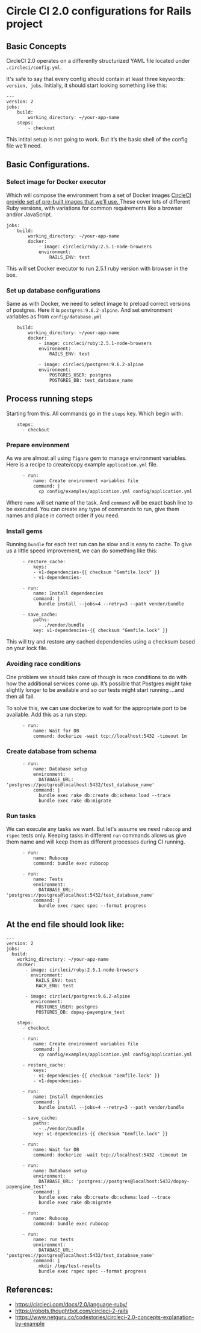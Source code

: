 # Circle CI 2.0 configurations for Rails project

## Basic Concepts

CircleCI 2.0 operates on a differently structurized YAML file located under `.circleci/config.yml`.

It's safe to say that every config should contain at least three keywords: `version, jobs`.
Initially, it should start looking something like this:
```
---
version: 2
jobs:
    build:
        working_directory: ~/your-app-name
    steps:
        - checkout
```
This intital setup is not going to work. But it’s the basic shell of the config file we’ll need.

## Basic Configurations.

### Select image for Docker executor
Which will compose the environment from a set of Docker images [CircleCI provide set of pre-built images that we’ll use. ](https://hub.docker.com/r/circleci/ruby/tags/)
These cover lots of different Ruby versions, with variations for common requirements like a browser and/or JavaScript.
```
jobs:
    build:
        working_directory: ~/your-app-name
        docker:
            - image: circleci/ruby:2.5.1-node-browsers
            environment:
                RAILS_ENV: test
```
This will set Docker executor to run 2.5.1 ruby version with browser in the box.

### Set up database configurations
Same as with Docker, we need to select image to preload correct versions of postgres. Here it is `postgres:9.6.2-alpine`. And set environment variables as from `config/database.yml`
```
    build:
        working_directory: ~/your-app-name
        docker:
            - image: circleci/ruby:2.5.1-node-browsers
            environment:
                RAILS_ENV: test

            - image: circleci/postgres:9.6.2-alpine
            environment:
                POSTGRES_USER: postgres
                POSTGRES_DB: test_database_name
```

## Process running steps
Starting from this. All commands go in the `steps` key. Which begin with:
```
    steps:
      - checkout
```

### Prepare environment
As we are almost all using `figaro` gem to manage environment variables. Here is a recipe to create/copy example `application.yml` file.
```
      - run:
          name: Create environment variables file
          command: |
            cp config/examples/application.yml config/application.yml
```
Where `name` will set name of the task. And `command` will be exact bash line to be executed.
You can create any type of commands to run, give them names and place in correct order if you need.

### Install gems
Running `bundle` for each test run can be slow and is easy to cache. To give us a little speed improvement, we can do something like this:
```
      - restore_cache:
          keys:
          - v1-dependencies-{{ checksum "Gemfile.lock" }}
          - v1-dependencies-

      - run:
          name: Install dependencies
          command: |
            bundle install --jobs=4 --retry=3 --path vendor/bundle

      - save_cache:
          paths:
            - ./vendor/bundle
          key: v1-dependencies-{{ checksum "Gemfile.lock" }}
```
This will try and restore any cached dependencies using a checksum based on your lock file.

### Avoiding race conditions
One problem we should take care of though is race conditions to do with how the additional services come up. It’s possible that Postgres might take slightly longer to be available and so our tests might start running …and then all fail.

To solve this, we can use dockerize to wait for the appropriate port to be available. Add this as a run step:
```
      - run:
          name: Wait for DB
          command: dockerize -wait tcp://localhost:5432 -timeout 1m
```
### Create database from schema
```
      - run:
          name: Database setup
          environment:
            DATABASE_URL: 'postgres://postgres@localhost:5432/test_database_name'
          command: |
            bundle exec rake db:create db:schema:load --trace
            bundle exec rake db:migrate
```

### Run tasks
We can execute any tasks we want. But let's assume we need `rubocop` and `rspec` tests only.
Keeping tasks in different `run` commands allows us give them name and will keep them as different processes during CI running.
```
      - run:
          name: Rubocop
          command: bundle exec rubocop

      - run:
          name: Tests
          environment:
            DATABASE_URL: 'postgres://postgres@localhost:5432/test_database_name'
          command: |
            bundle exec rspec spec --format progress
```

## At the end file should look like:
```
---
version: 2
jobs:
  build:
    working_directory: ~/your-app-name
    docker:
       - image: circleci/ruby:2.5.1-node-browsers
         environment:
           RAILS_ENV: test
           RACK_ENV: test

       - image: circleci/postgres:9.6.2-alpine
         environment:
           POSTGRES_USER: postgres
           POSTGRES_DB: dopay-payengine_test

    steps:
      - checkout

      - run:
          name: Create environment variables file
          command: |
            cp config/examples/application.yml config/application.yml

      - restore_cache:
          keys:
          - v1-dependencies-{{ checksum "Gemfile.lock" }}
          - v1-dependencies-

      - run:
          name: Install dependencies
          command: |
            bundle install --jobs=4 --retry=3 --path vendor/bundle

      - save_cache:
          paths:
            - ./vendor/bundle
          key: v1-dependencies-{{ checksum "Gemfile.lock" }}

      - run:
          name: Wait for DB
          command: dockerize -wait tcp://localhost:5432 -timeout 1m

      - run:
          name: Database setup
          environment:
            DATABASE_URL: 'postgres://postgres@localhost:5432/dopay-payengine_test'
          command: |
            bundle exec rake db:create db:schema:load --trace
            bundle exec rake db:migrate

      - run:
          name: Rubocop
          command: bundle exec rubocop

      - run:
          name: run tests
          environment:
            DATABASE_URL: 'postgres://postgres@localhost:5432/test_database_name'
          command: |
            mkdir /tmp/test-results
            bundle exec rspec spec --format progress
```

## References:
- https://circleci.com/docs/2.0/language-ruby/
- https://robots.thoughtbot.com/circleci-2-rails
- https://www.netguru.co/codestories/circleci-2.0-concepts-explanation-by-example
